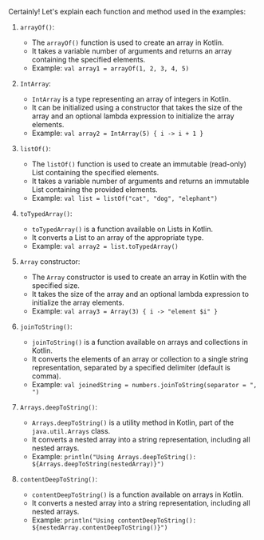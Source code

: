 Certainly! Let's explain each function and method used in the examples:

1. `arrayOf()`: 
   - The `arrayOf()` function is used to create an array in Kotlin.
   - It takes a variable number of arguments and returns an array containing the specified elements.
   - Example: `val array1 = arrayOf(1, 2, 3, 4, 5)`

2. `IntArray`:
   - `IntArray` is a type representing an array of integers in Kotlin.
   - It can be initialized using a constructor that takes the size of the array and an optional lambda expression to initialize the array elements.
   - Example: `val array2 = IntArray(5) { i -> i + 1 }`

3. `listOf()`:
   - The `listOf()` function is used to create an immutable (read-only) List containing the specified elements.
   - It takes a variable number of arguments and returns an immutable List containing the provided elements.
   - Example: `val list = listOf("cat", "dog", "elephant")`

4. `toTypedArray()`:
   - `toTypedArray()` is a function available on Lists in Kotlin.
   - It converts a List to an array of the appropriate type.
   - Example: `val array2 = list.toTypedArray()`

5. `Array` constructor:
   - The `Array` constructor is used to create an array in Kotlin with the specified size.
   - It takes the size of the array and an optional lambda expression to initialize the array elements.
   - Example: `val array3 = Array(3) { i -> "element $i" }`

6. `joinToString()`:
   - `joinToString()` is a function available on arrays and collections in Kotlin.
   - It converts the elements of an array or collection to a single string representation, separated by a specified delimiter (default is comma).
   - Example: `val joinedString = numbers.joinToString(separator = ", ")`

7. `Arrays.deepToString()`:
   - `Arrays.deepToString()` is a utility method in Kotlin, part of the `java.util.Arrays` class.
   - It converts a nested array into a string representation, including all nested arrays.
   - Example: `println("Using Arrays.deepToString(): ${Arrays.deepToString(nestedArray)}")`

8. `contentDeepToString()`:
   - `contentDeepToString()` is a function available on arrays in Kotlin.
   - It converts a nested array into a string representation, including all nested arrays.
   - Example: `println("Using contentDeepToString(): ${nestedArray.contentDeepToString()}")`
